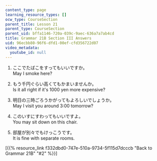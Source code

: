 ```yaml
---
content_type: page
learning_resource_types: []
ocw_type: CourseSection
parent_title: Lesson 21
parent_type: CourseSection
parent_uid: bffa1146-720a-039c-9aec-636a7a7ab4cd
title: Grammar 21B Section III Answers
uid: 96ecbb80-96f6-dfd1-00ef-cfd356722d07
video_metadata:
  youtube_id: null
---
```


1.  ここでたばこをすってもいいですか。  
    May I smoke here?
    
2.  もう千円ぐらい高くてもかまいませんか。  
    Is it all right if it's 1000 yen more expensive?
    
3.  明日の三時ごろうかがってもよろしいでしょうか。  
    May I visit you around 3:00 tomorrow?
    
4.  このいすにすわってもいいですよ。  
    You may sit down on this chair.
    
5.  部屋が別々でもけっこうです。  
    It is fine with separate rooms.
    

\[{{% resource_link f332dbd0-747e-510a-9734-5f115d7dcccb "Back to Grammar 21B" "#2" %}}\]